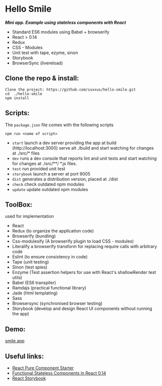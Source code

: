 # Hello Smile

***Mini app. Example using stateless components with React*** 

* Standard ES6 modules using Babel + browserify
* React > 0.14
* Redux
* CSS - Modules
* Unit test with tape, ezyme, sinon
* Storybook
* BrowserSync (livereload)

## Clone the repo & install:
```
Clone the project: https://github.com/suxxus/hello-smile.git
cd  ./hello-smile
npm install 
```
## Scripts:
The `package.json` file comes with the following scripts

`npm run <name of script>`

* `start` launch a dev server providing the app at build  (http://localhost:3000) serve alt ./build and start watching for changes at ./src/* files 
* `dev` runs a dev console that reports lint and unit tests and start watching for changes at ./src/**/ *.js files. 
* `test` run provided unit test
* `storybook` launch a server at port 9005
* `dist` generates a distribution version, placed at ./dist
* `check` check outdated npm modules
* `update` update  outdated npm modules

## ToolBox:
used for implementation
* React
* Redux (to organize the application code)
* Browserify (bundling)
* Css-modulesify (A browserify plugin to load CSS - modules)
* Literalify a browserify transform for replacing require calls with arbitrary code
* Eslint (to ensure consistency in code)
* Tape (unit testing)
* Sinon (test spies)
* Enzyme (Test assertion helpers for use with React's shallowRender test utils)
* Babel (ES6 transpiler)
* Ramdajs (practical functional library)
* Jade (html templating)
* Sass
* Browsersync (synchronised browser testing)
* Storybook  (develop and design React UI components without running the app)


## Demo:
[smile app](http://suxxus.github.io) 

## Useful links:
* [React Pure Component Starter](https://github.com/ericelliott/react-pure-component-starter)
* [Functional Stateless Components in React 0.14](https://medium.com/@joshblack/stateless-components-in-react-0-14-f9798f8b992d#.5ivkypjke)
* [React Storybook](https://github.com/kadirahq/react-storybook)

